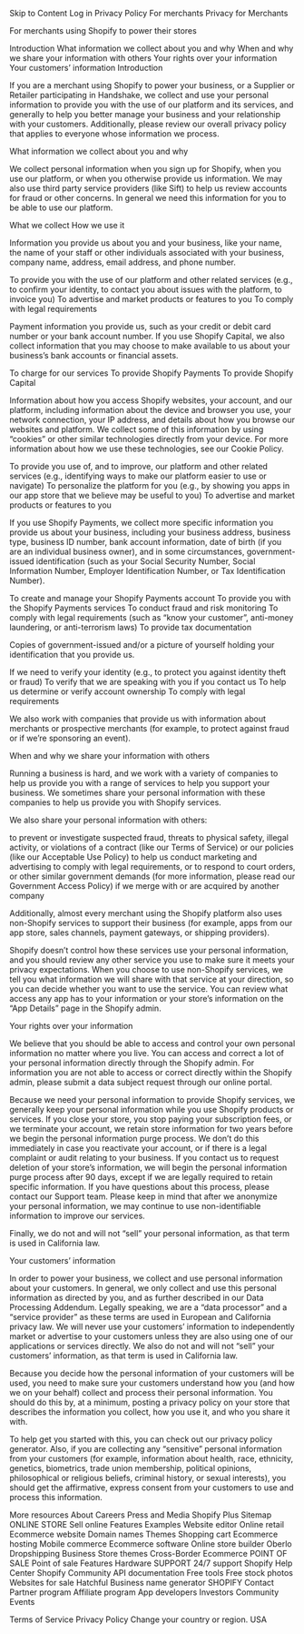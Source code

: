 Skip to Content
Log in
Privacy Policy
For merchants
Privacy for Merchants

For merchants using Shopify to power their stores

Introduction
What information we collect about you and why
When and why we share your information with others
Your rights over your information
Your customers’ information
Introduction

If you are a merchant using Shopify to power your business, or a Supplier or Retailer participating in Handshake, we collect and use your personal information to provide you with the use of our platform and its services, and generally to help you better manage your business and your relationship with your customers. Additionally, please review our overall privacy policy that applies to everyone whose information we process.

What information we collect about you and why

We collect personal information when you sign up for Shopify, when you use our platform, or when you otherwise provide us information. We may also use third party service providers (like Sift) to help us review accounts for fraud or other concerns. In general we need this information for you to be able to use our platform.

What we collect	How we use it


Information you provide us about you and your business, like your name, the name of your staff or other individuals associated with your business, company name, address, email address, and phone number.

	
To provide you with the use of our platform and other related services (e.g., to confirm your identity, to contact you about issues with the platform, to invoice you)
To advertise and market products or features to you
To comply with legal requirements



Payment information you provide us, such as your credit or debit card number or your bank account number. If you use Shopify Capital, we also collect information that you may choose to make available to us about your business’s bank accounts or financial assets.

	
To charge for our services
To provide Shopify Payments
To provide Shopify Capital



Information about how you access Shopify websites, your account, and our platform, including information about the device and browser you use, your network connection, your IP address, and details about how you browse our websites and platform. We collect some of this information by using “cookies” or other similar technologies directly from your device. For more information about how we use these technologies, see our Cookie Policy.

	
To provide you use of, and to improve, our platform and other related services (e.g., identifying ways to make our platform easier to use or navigate)
To personalize the platform for you (e.g., by showing you apps in our app store that we believe may be useful to you)
To advertise and market products or features to you



If you use Shopify Payments, we collect more specific information you provide us about your business, including your business address, business type, business ID number, bank account information, date of birth (if you are an individual business owner), and in some circumstances, government-issued identification (such as your Social Security Number, Social Information Number, Employer Identification Number, or Tax Identification Number).

	
To create and manage your Shopify Payments account
To provide you with the Shopify Payments services
To conduct fraud and risk monitoring
To comply with legal requirements (such as “know your customer”, anti-money laundering, or anti-terrorism laws)
To provide tax documentation



Copies of government-issued and/or a picture of yourself holding your identification that you provide us.

	
If we need to verify your identity (e.g., to protect you against identity theft or fraud)
To verify that we are speaking with you if you contact us
To help us determine or verify account ownership
To comply with legal requirements

We also work with companies that provide us with information about merchants or prospective merchants (for example, to protect against fraud or if we’re sponsoring an event).

When and why we share your information with others

Running a business is hard, and we work with a variety of companies to help us provide you with a range of services to help you support your business. We sometimes share your personal information with these companies to help us provide you with Shopify services.

We also share your personal information with others:

to prevent or investigate suspected fraud, threats to physical safety, illegal activity, or violations of a contract (like our Terms of Service) or our policies (like our Acceptable Use Policy)
to help us conduct marketing and advertising
to comply with legal requirements, or to respond to court orders, or other similar government demands (for more information, please read our Government Access Policy)
if we merge with or are acquired by another company

Additionally, almost every merchant using the Shopify platform also uses non-Shopify services to support their business (for example, apps from our app store, sales channels, payment gateways, or shipping providers).

Shopify doesn’t control how these services use your personal information, and you should review any other service you use to make sure it meets your privacy expectations. When you choose to use non-Shopify services, we tell you what information we will share with that service at your direction, so you can decide whether you want to use the service. You can review what access any app has to your information or your store’s information on the “App Details” page in the Shopify admin.

Your rights over your information

We believe that you should be able to access and control your own personal information no matter where you live. You can access and correct a lot of your personal information directly through the Shopify admin. For information you are not able to access or correct directly within the Shopify admin, please submit a data subject request through our online portal.

Because we need your personal information to provide Shopify services, we generally keep your personal information while you use Shopify products or services. If you close your store, you stop paying your subscription fees, or we terminate your account, we retain store information for two years before we begin the personal information purge process. We don’t do this immediately in case you reactivate your account, or if there is a legal complaint or audit relating to your business. If you contact us to request deletion of your store’s information, we will begin the personal information purge process after 90 days, except if we are legally required to retain specific information. If you have questions about this process, please contact our Support team. Please keep in mind that after we anonymize your personal information, we may continue to use non-identifiable information to improve our services.

Finally, we do not and will not “sell” your personal information, as that term is used in California law.

Your customers’ information

In order to power your business, we collect and use personal information about your customers. In general, we only collect and use this personal information as directed by you, and as further described in our Data Processing Addendum. Legally speaking, we are a “data processor” and a “service provider” as these terms are used in European and California privacy law. We will never use your customers’ information to independently market or advertise to your customers unless they are also using one of our applications or services directly. We also do not and will not “sell” your customers’ information, as that term is used in California law.

Because you decide how the personal information of your customers will be used, you need to make sure your customers understand how you (and how we on your behalf) collect and process their personal information. You should do this by, at a minimum, posting a privacy policy on your store that describes the information you collect, how you use it, and who you share it with.

To help get you started with this, you can check out our privacy policy generator. Also, if you are collecting any “sensitive” personal information from your customers (for example, information about health, race, ethnicity, genetics, biometrics, trade union membership, political opinions, philosophical or religious beliefs, criminal history, or sexual interests), you should get the affirmative, express consent from your customers to use and process this information.

More resources
About Careers Press and Media Shopify Plus Sitemap
ONLINE STORE
Sell online
Features
Examples
Website editor
Online retail
Ecommerce website
Domain names
Themes
Shopping cart
Ecommerce hosting
Mobile commerce
Ecommerce software
Online store builder
Oberlo
Dropshipping Business
Store themes
Cross-Border Ecommerce
POINT OF SALE
Point of sale
Features
Hardware
SUPPORT
24/7 support
Shopify Help Center
Shopify Community
API documentation
Free tools
Free stock photos
Websites for sale
Hatchful
Business name generator
SHOPIFY
Contact
Partner program
Affiliate program
App developers
Investors
Community Events
 
 
 
 
 
Terms of Service Privacy Policy 
Change your country or region.
USA